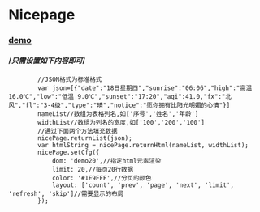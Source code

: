 # Nicepage
### [demo](http://nicezz.com/NicePage/index.html)<br>
#### /*只需设置如下内容即可*/
			//JSON格式为标准格式 
			var json=[{"date":"18日星期四","sunrise":"06:06","high":"高温 16.0℃","low":"低温 9.0℃","sunset":"17:20","aqi":41.0,"fx":"北风","fl":"3-4级","type":"晴","notice":"愿你拥有比阳光明媚的心情"}]
			nameList//数组为表格列名,如['序号','姓名','年龄']
			widthList//数组为列名的宽度,如['100','200','100']
			//通过下面两个方法填充数据
			nicePage.returnList(json);
			var htmlString = nicePage.returnHtml(nameList, widthList);
			nicePage.setCfg({
				dom: 'demo20',//指定html元素渲染
				limit: 20,//每页20行数据
				color: '#1E9FFF',//分页的颜色
				layout: ['count', 'prev', 'page', 'next', 'limit', 'refresh', 'skip']//需要显示的布局
			});
